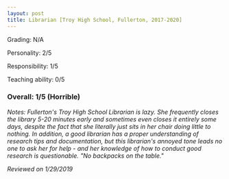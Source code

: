 ```yaml
---
layout: post
title: Librarian [Troy High School, Fullerton, 2017-2020]
---
```


Grading: N/A

Personality: 2/5

Responsibility: 1/5

Teaching ability: 0/5

### Overall: 1/5 (Horrible)

*Notes: Fullerton's Troy High School Librarian is lazy. She frequently closes the library 5-20 minutes early and sometimes
even closes it entirely some days, despite the fact that she literally just sits in her chair doing little to nothing.
In addition, a good librarian has a proper understanding of research tips and documentation, but this librarian's
annoyed tone leads no one to ask her for help - and her knowledge of how to conduct good research is questionable. 
"No backpacks on the table."*

*Reviewed on 1/29/2019*
